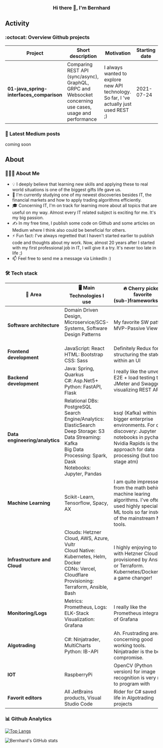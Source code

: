 <div align="center" size> <h3> Hi there 👋, I'm Bernhard </h3> </div>

## Activity

### :octocat: Overview Github projects
|   Project  | Short description | Motivation | Starting date |
| ------------- | ------------- |  ------------- |  ------------- |
| **01-java_spring-interfaces_comparison**  | Comparing REST API (sync/async), GraphQL, GRPC and Websocket concerning use cases, usage and performance  | I always wanted to explore new API technology. So far, I 've actually just used REST ;)  | 2021-07-24 |

### 📯 Latest Medium posts
coming soon

## About

### 👨🏻‍💻  About Me
* 💡  I deeply believe that learning new skills and applying these to real world situations is one of the biggest gifts life gave us.  
* 🌱 I'm currently studying one of my newest discoveries besides IT, the financial markets and how to apply trading algorithms efficiently.  
* 🎓 Concerning IT, I'm on track for learning more about all topics that are useful on my way. Almost every IT related subject is exciting for me. It's my big passion.  
* ✍️ In my free time, I publish some code on Github and some articles on Medium where I think also could be beneficial for others.  
* ⚡ Fun fact: I've always regretted that I haven't started earlier to publish code and thoughts about my work. Now, almost 20 years after I started with my first professional job in IT, I will give it a try. It's never too late in life ;)  
* 📫 Feel free to send me a message via LinkedIn :)

### 🛠️ Tech stack
| 🧱 Area |  🖥️ Main Technologies I use  | :fire: Cherry picked favorite (sub-)frameworks/tools |
| ------------- | ------------- | ------------- |
| **Software architecture**  | Domain Driven Design, Microservice/SCS-Systems, Software Design Patterns &nbsp;&nbsp;&nbsp;&nbsp;&nbsp;&nbsp;&nbsp;&nbsp;&nbsp;&nbsp;&nbsp;&nbsp;&nbsp;&nbsp;&nbsp;&nbsp;&nbsp;&nbsp;&nbsp;&nbsp;&nbsp;&nbsp;&nbsp;&nbsp;&nbsp;&nbsp;&nbsp;&nbsp;&nbsp;&nbsp;&nbsp;&nbsp;&nbsp; | My favorite SW pattern: MVP-Passive View |
| **Frontend development**  | JavaScript: React <br /> HTML: Bootstrap <br /> CSS: Sass | Definitely Redux for structuring the state within an UI |
| **Backend development**  | Java: Spring, Quarkus <br /> C#: Asp.Net5+ <br /> Python: FastAPI, Flask | I really like the unversal E2E + load testing tool JMeter and Swagger for visualizing REST APIs
| **Data engineering/analytics**  | Relational DBs: PostgreSQL <br /> Search Engine/Analytics: ElasticSearch <br /> Deep Storage: S3 <br /> Data Streaming: Kafka <br /> Big Data Processing: Spark, Dask <br /> Notebooks: Jupyter, Pandas | ksql (Kafka) within bigger enterprise environments.  For data discovery: Jupyter notebooks in pycharm. Nvidia Rapids is the best approach for data processing (but too early stage atm)|
| **Machine Learning**  | Scikit-Learn, Tensorflow, Spacy, AX | I am quite impressed from the math behind machine learing algorithms. I've often used highly specialized ML tools so far instead of the mainstream ML tools. |
| **Infrastructure and Cloud**  | Clouds: Hetzner Cloud, AWS, Azure, Vultr <br /> Cloud Native: Kubernetes, Helm, Docker <br /> CDNs: Vercel, Cloudflare <br /> Provisioning: Terraform, Ansible, Bash | I highly enjoying to work with Hetzner Cloud provisioned by Ansible or Terraform. Kubernetes/Docker was a game changer! |
| **Monitoring/Logs**  | Metrics: Prometheus, Logs: ELK-Stack <br /> Visualization: Grafana  | I really like the Prometheus integration of Grafana |
| **Algotrading**  | C#: Ninjatrader, MultiCharts <br /> Python: IB-API | Ah. Frustrading area concerning good working tools. Ninjatrader is the best compromise. |
| **IOT**  | RaspberryPi  | OpenCV (Python version) for image recognition is very nice to program with |
| **Favorit editors**  | All JetBrains products, Visual Studio Code  | Rider for C# saved my life in Algotrading projects|

<!---
| **Blockchain**  | ETH contracts  | |
| **IT-Security**  | Kali Linux + Tools  | |
--->

### :bar_chart: Github Analytics
[![Top Langs](https://github-readme-stats.vercel.app/api/top-langs/?username=bperun123&theme=radical)](https://github.com/anuraghazra/github-readme-stats)

![Bernhard's GitHub stats](https://github-readme-stats.vercel.app/api?username=bperun123&show_icons=true&theme=radical)
